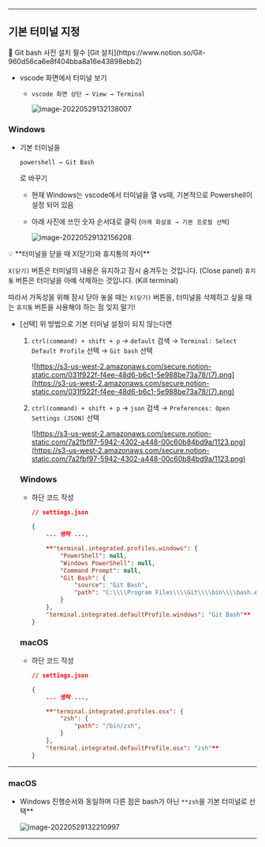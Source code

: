 ------

## 기본 터미널 지정

<aside> 📌 Git bash 사전 설치 필수 [Git 설치](https://www.notion.so/Git-960d56ca6e8f404bba8a16e43898ebb2)

</aside>

- vscode 화면에서 터미널 보기

  - `vscode 화면 상단 → View → Terminal`

    ![image-20220529132138007](C:\Users\dheld\AppData\Roaming\Typora\typora-user-images\image-20220529132138007.png)

### Windows

- 기본 터미널을 

  ```
  powershell → Git Bash
  ```

   로 바꾸기

  - 현재 Windows는 vscode에서 터미널을 열 vs때, 기본적으로 Powershell이 설정 되어 있음

  - 아래 사진에 쓰인 숫자 순서대로 클릭 (`아래 화살표 → 기본 프로필 선택`)

    ![image-20220529132156208](C:\Users\dheld\AppData\Roaming\Typora\typora-user-images\image-20220529132156208.png)

<aside> 💡 **터미널을 닫을 때 X(닫기)와 휴지통의 차이**

`X(닫기)` 버튼은 터미널의 내용은 유지하고 잠시 숨겨두는 것입니다. (Close panel) `휴지통` 버튼은 터미널을 아예 삭제하는 것입니다. (Kill terminal)

따라서 가독성을 위해 잠시 닫아 놓을 때는 `X(닫기)` 버튼을, 터미널을 삭제하고 싶을 때는 `휴지통` 버튼을 사용해야 하는 점 잊지 말기!

</aside>

- [선택] 위 방법으로 기본 터미널 설정이 되지 않는다면

  1. `ctrl(command) + shift + p` → `default` 검색 → `Terminal: Select Default Profile` 선택 → `Git bash` 선택

     ![https://s3-us-west-2.amazonaws.com/secure.notion-static.com/031f922f-f4ee-48d6-b6c1-5e988be73a78/(7).png](https://s3-us-west-2.amazonaws.com/secure.notion-static.com/031f922f-f4ee-48d6-b6c1-5e988be73a78/(7).png)

  2. `ctrl(command) + shift + p` → `json` 검색 → `Preferences: Open Settings (JSON)` 선택

     ![https://s3-us-west-2.amazonaws.com/secure.notion-static.com/7a2fbf97-5942-4302-a448-00c60b84bd9a/1123.png](https://s3-us-west-2.amazonaws.com/secure.notion-static.com/7a2fbf97-5942-4302-a448-00c60b84bd9a/1123.png)

  ### Windows

  - 하단 코드 작성

    ```json
    // settings.json
    
    {
        ... 생략 ...,
    
        **"terminal.integrated.profiles.windows": {
            "PowerShell": null,
            "Windows PowerShell": null,
            "Command Prompt": null,
            "Git Bash": {
                "source": "Git Bash",
                "path": "C:\\\\Program Files\\\\Git\\\\bin\\\\bash.exe",
            }
        },
        "terminal.integrated.defaultProfile.windows": "Git Bash"**
    }
    ```

  ### macOS

  - 하단 코드 작성

    ```json
    // settings.json
    
    {
        ... 생략 ...,
    
        **"terminal.integrated.profiles.osx": {
            "zsh": {
                "path": "/bin/zsh",
            }
        },
        "terminal.integrated.defaultProfile.osx": "zsh"**
    }
    ```

------

### macOS

- Windows 진행순서와 동일하며 다른 점은 bash가 아닌 `**zsh`을 기본 터미널로 선택**

  ![image-20220529132210997](C:\Users\dheld\AppData\Roaming\Typora\typora-user-images\image-20220529132210997.png)

------